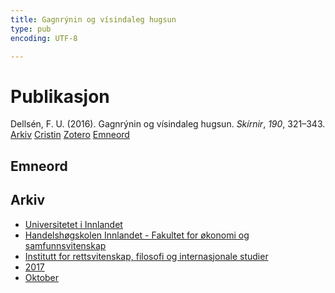 ```yaml
---
title: Gagnrýnin og vísindaleg hugsun
type: pub
encoding: UTF-8

---
```

<h1>Publikasjon</h1>
<article id="csl-bib-container-3EJNF8FI" class="csl-bib-container">
  <div class="csl-bib-body"> <div class="csl-entry">Dellsén, F. U. (2016). Gagnrýnin og vísindaleg hugsun. <i>Skírnir</i>, <i>190</i>, 321–343.</div> </div>
  <div class="csl-bib-buttons">
    <a href="#taxonomy-article-3EJNF8FI" alt="archive" class="csl-bib-button">Arkiv</a>
    <a href="https://app.cristin.no/results/show.jsf?id=1503975" alt="Cristin" class="csl-bib-button">Cristin</a>
    <a href="http://zotero.org/groups/5881554/items/3EJNF8FI" alt="Zotero" class="csl-bib-button">Zotero</a>
    <a href="#keywords-article-3EJNF8FI" alt="keywords" class="csl-bib-button">Emneord</a>
  </div>
  <div id="csl-bib-meta-container-3EJNF8FI"></div>
</article>
<div id="csl-bib-meta-3EJNF8FI" class="csl-bib-meta">
  <article id="keywords-article-3EJNF8FI" class="keywords-article">
    <h1>Emneord</h1>
    
  </article>
  <article id="taxonomy-article-3EJNF8FI" class="taxonomy-article">
    <h1>Arkiv</h1>
    <ul>
      <li><a href="{{< params subfolder >}}nn/archive/?key=3DCRN523">Universitetet i Innlandet</a></li>
      <li><a href="{{< params subfolder >}}nn/archive/?key=DU8Q9LN9">Handelshøgskolen Innlandet - Fakultet for økonomi og samfunnsvitenskap</a></li>
      <li><a href="{{< params subfolder >}}nn/archive/?key=ITYAG68H">Institutt for rettsvitenskap, filosofi og internasjonale studier</a></li>
      <li><a href="{{< params subfolder >}}nn/archive/?key=XDLKZVSJ">2017</a></li>
      <li><a href="{{< params subfolder >}}nn/archive/?key=W8I2DF74">Oktober</a></li>
    </ul>
  </article>
</div>

